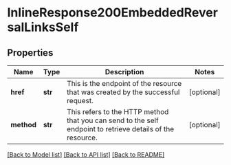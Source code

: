 # InlineResponse200EmbeddedReversalLinksSelf

## Properties
Name | Type | Description | Notes
------------ | ------------- | ------------- | -------------
**href** | **str** | This is the endpoint of the resource that was created by the successful request.  | [optional] 
**method** | **str** | This refers to the HTTP method that you can send to the self endpoint to retrieve details of the resource.  | [optional] 

[[Back to Model list]](../README.md#documentation-for-models) [[Back to API list]](../README.md#documentation-for-api-endpoints) [[Back to README]](../README.md)


